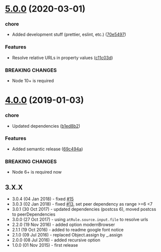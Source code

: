 # [5.0.0](https://github.com/unlight/postcss-import-url/compare/v4.0.0...v5.0.0) (2020-03-01)


### chore

* Added development stuff (prettier, eslint, etc.) ([70e5497](https://github.com/unlight/postcss-import-url/commit/70e5497a750dd7e7935ed4f08fde76f30b69b955))


### Features

* Resolve relative URLs in property values ([c11c03d](https://github.com/unlight/postcss-import-url/commit/c11c03d10f8d5016d4cec811f40fed6f6140e6f1))


### BREAKING CHANGES

* Node 10+ is required

# [4.0.0](https://github.com/unlight/postcss-import-url/compare/v3.0.4...v4.0.0) (2019-01-03)


### chore

* Updated dependencies ([b1ed8b2](https://github.com/unlight/postcss-import-url/commit/b1ed8b2))


### Features

* Added semantic release ([69c494a](https://github.com/unlight/postcss-import-url/commit/69c494a))


### BREAKING CHANGES

* Node 6+ is required now

## 3.X.X

* 3.0.4 (04 Jan 2018) - fixed [#15](https://github.com/unlight/postcss-import-url/issues/15)
* 3.0.3 (02 Jan 2018) - fixed [#13](https://github.com/unlight/postcss-import-url/issues/13), set peer dependency as range >=6 <7
* 3.0.1 (30 Oct 2017) - updated dependencies (postcss 6), moved postcss to peerDependencies
* 3.0.0 (27 Oct 2017) - using `atRule.source.input.file` to resolve urls
* 2.2.0 (19 Nov 2016) - added option modernBrowser
* 2.1.1 (19 Oct 2016) - added to readme google font notice
* 2.1.0 (09 Jul 2016) - replaced Object.assign by _.assign
* 2.0.0 (08 Jul 2016) - added recursive option
* 1.0.0 (01 Nov 2015) - first release
